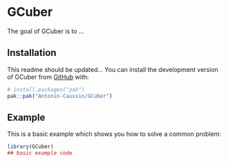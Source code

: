 
# GCuber

<!-- badges: start -->
<!-- badges: end -->

The goal of GCuber is to ...

## Installation
This readme should be updated...
You can install the development version of GCuber from [GitHub](https://github.com/) with:

``` r
# install.packages("pak")
pak::pak("Antonin-Caussin/GCuber")
```

## Example

This is a basic example which shows you how to solve a common problem:

``` r
library(GCuber)
## basic example code
```

